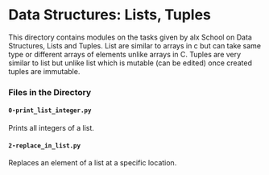 # Data Structures: Lists, Tuples #

This directory contains modules on the tasks given by alx School on Data Structures, Lists and Tuples. 
List are similar to arrays in c but can take same type or different arrays of elements unlike arrays in C. Tuples are very similar to list but unlike list which is mutable (can be edited) once created tuples are immutable.

### Files in the Directory ###

#### `0-print_list_integer.py` ####
   Prints all integers of a list.

#### `2-replace_in_list.py` ####
  Replaces an element of a list at a specific location.

 
